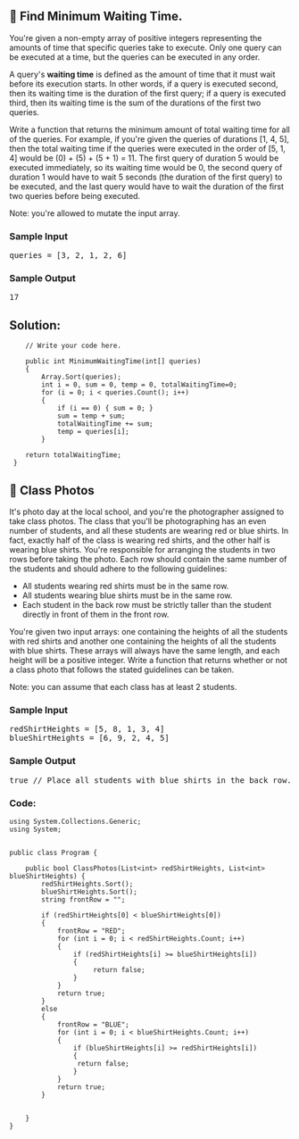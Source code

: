 
## 🧐 Find Minimum Waiting Time.

<div  ae-workspace-dark"><div class="html">
<p>
  You're given a non-empty array of positive integers representing the amounts
  of time that specific queries take to execute. Only one query can be executed
  at a time, but the queries can be executed in any order.
</p>
<p>
  A query's <b>waiting time</b> is defined as the amount of time that it must
  wait before its execution starts. In other words, if a query is executed
  second, then its waiting time is the duration of the first query; if a query
  is executed third, then its waiting time is the sum of the durations of the
  first two queries.
</p>
<p>
  Write a function that returns the minimum amount of total waiting time for all
  of the queries. For example, if you're given the queries of durations
  <span>[1, 4, 5]</span>, then the total waiting time if the queries were
  executed in the order of <span>[5, 1, 4]</span> would be
  <span>(0) + (5) + (5 + 1) = 11</span>. The first query of duration
  <span>5</span> would be executed immediately, so its waiting time would be
  <span>0</span>, the second query of duration <span>1</span> would have to wait
  <span>5</span> seconds (the duration of the first query) to be executed, and
  the last query would have to wait the duration of the first two queries before
  being executed.
</p>
<p>Note: you're allowed to mutate the input array.</p>
<h3>Sample Input</h3>
<pre><span class="CodeEditor-promptParameter">queries</span> = [3, 2, 1, 2, 6]
</pre>
<h3>Sample Output</h3>
<pre>17
</pre>
</div></div>

## Solution: 

		// Write your code here.

       	public int MinimumWaitingTime(int[] queries) 
        {
            Array.Sort(queries);
            int i = 0, sum = 0, temp = 0, totalWaitingTime=0;
            for (i = 0; i < queries.Count(); i++)
            {
                if (i == 0) { sum = 0; }
                sum = temp + sum;
                totalWaitingTime += sum;
                temp = queries[i];
            }
     
		return totalWaitingTime;
	 }






## 🧐 Class Photos
<p>
  It's photo day at the local school, and you're the photographer assigned to
  take class photos. The class that you'll be photographing has an even number
  of students, and all these students are wearing red or blue shirts. In fact,
  exactly half of the class is wearing red shirts, and the other half is wearing
  blue shirts. You're responsible for arranging the students in two rows before
  taking the photo. Each row should contain the same number of the students and
  should adhere to the following guidelines:
</p>
<ul>
  <li>All students wearing red shirts must be in the same row.</li>
  <li>All students wearing blue shirts must be in the same row.</li>
  <li>
    Each student in the back row must be strictly taller than the student
    directly in front of them in the front row.
  </li>
</ul>
<p>
  You're given two input arrays: one containing the heights of all the students
  with red shirts and another one containing the heights of all the students
  with blue shirts. These arrays will always have the same length, and each
  height will be a positive integer. Write a function that returns whether or
  not a class photo that follows the stated guidelines can be taken.
</p>
<p>Note: you can assume that each class has at least 2 students.</p>
<h3>Sample Input</h3>
<pre><span class="CodeEditor-promptParameter">redShirtHeights</span> = [5, 8, 1, 3, 4]
<span class="CodeEditor-promptParameter">blueShirtHeights</span> = [6, 9, 2, 4, 5]
</pre>
<h3>Sample Output</h3>
<pre>true <span class="CodeEditor-promptComment">// Place all students with blue shirts in the back row.</span>
</pre>

<h3>Code:</h3>

	using System.Collections.Generic;
	using System;


	public class Program {

		public bool ClassPhotos(List<int> redShirtHeights, List<int> blueShirtHeights) {
			redShirtHeights.Sort();
			blueShirtHeights.Sort();
			string frontRow = "";

			if (redShirtHeights[0] < blueShirtHeights[0])
			{
				frontRow = "RED";
				for (int i = 0; i < redShirtHeights.Count; i++)
				{
					if (redShirtHeights[i] >= blueShirtHeights[i])
					{
						 return false;
					}
				}
				return true;
			}
			else 
			{
				frontRow = "BLUE";
				for (int i = 0; i < blueShirtHeights.Count; i++)
				{
					if (blueShirtHeights[i] >= redShirtHeights[i])
					{
					 return false;
					}
				}
				return true;
			}


		}
	}

